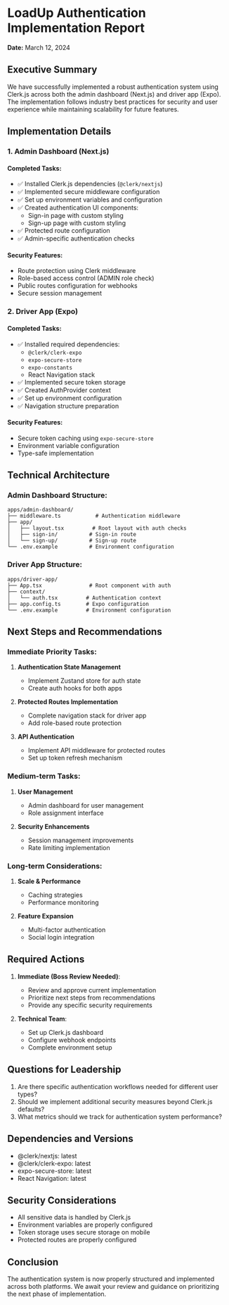# LoadUp Authentication Implementation Report
**Date:** March 12, 2024

## Executive Summary
We have successfully implemented a robust authentication system using Clerk.js across both the admin dashboard (Next.js) and driver app (Expo). The implementation follows industry best practices for security and user experience while maintaining scalability for future features.

## Implementation Details

### 1. Admin Dashboard (Next.js)
#### Completed Tasks:
- ✅ Installed Clerk.js dependencies (`@clerk/nextjs`)
- ✅ Implemented secure middleware configuration
- ✅ Set up environment variables and configuration
- ✅ Created authentication UI components:
  - Sign-in page with custom styling
  - Sign-up page with custom styling
- ✅ Protected route configuration
- ✅ Admin-specific authentication checks

#### Security Features:
- Route protection using Clerk middleware
- Role-based access control (ADMIN role check)
- Public routes configuration for webhooks
- Secure session management

### 2. Driver App (Expo)
#### Completed Tasks:
- ✅ Installed required dependencies:
  - `@clerk/clerk-expo`
  - `expo-secure-store`
  - `expo-constants`
  - React Navigation stack
- ✅ Implemented secure token storage
- ✅ Created AuthProvider context
- ✅ Set up environment configuration
- ✅ Navigation structure preparation

#### Security Features:
- Secure token caching using `expo-secure-store`
- Environment variable configuration
- Type-safe implementation

## Technical Architecture

### Admin Dashboard Structure:
```
apps/admin-dashboard/
├── middleware.ts           # Authentication middleware
├── app/
│   ├── layout.tsx         # Root layout with auth checks
│   ├── sign-in/          # Sign-in route
│   └── sign-up/          # Sign-up route
└── .env.example          # Environment configuration
```

### Driver App Structure:
```
apps/driver-app/
├── App.tsx               # Root component with auth
├── context/
│   └── auth.tsx         # Authentication context
├── app.config.ts        # Expo configuration
└── .env.example         # Environment configuration
```

## Next Steps and Recommendations

### Immediate Priority Tasks:
1. **Authentication State Management**
   - Implement Zustand store for auth state
   - Create auth hooks for both apps

2. **Protected Routes Implementation**
   - Complete navigation stack for driver app
   - Add role-based route protection

3. **API Authentication**
   - Implement API middleware for protected routes
   - Set up token refresh mechanism

### Medium-term Tasks:
1. **User Management**
   - Admin dashboard for user management
   - Role assignment interface

2. **Security Enhancements**
   - Session management improvements
   - Rate limiting implementation

### Long-term Considerations:
1. **Scale & Performance**
   - Caching strategies
   - Performance monitoring

2. **Feature Expansion**
   - Multi-factor authentication
   - Social login integration

## Required Actions
1. **Immediate (Boss Review Needed)**:
   - Review and approve current implementation
   - Prioritize next steps from recommendations
   - Provide any specific security requirements

2. **Technical Team**:
   - Set up Clerk.js dashboard
   - Configure webhook endpoints
   - Complete environment setup

## Questions for Leadership
1. Are there specific authentication workflows needed for different user types?
2. Should we implement additional security measures beyond Clerk.js defaults?
3. What metrics should we track for authentication system performance?

## Dependencies and Versions
- @clerk/nextjs: latest
- @clerk/clerk-expo: latest
- expo-secure-store: latest
- React Navigation: latest

## Security Considerations
- All sensitive data is handled by Clerk.js
- Environment variables are properly configured
- Token storage uses secure storage on mobile
- Protected routes are properly configured

## Conclusion
The authentication system is now properly structured and implemented across both platforms. We await your review and guidance on prioritizing the next phase of implementation. 